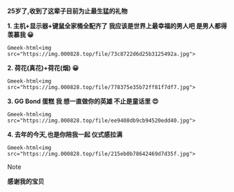 **25岁了,收到了这辈子目前为止最生猛的礼物**

**1.  主机+显示器+键鼠全家桶全配齐了 我应该是世界上最幸福的男人吧 是男人都得羡慕我 😀**

`Gmeek-html<img src="https://img.000828.top/file/73c8722d6d25b3125492a.jpg">`

**2. 荷花(真花)+荷花(烟) 😀**

`Gmeek-html<img src="https://img.000828.top/file/778375e35b72ff81f7df7.jpg">`

**3. GG Bond 蛋糕 我 想一直做你的英雄 不止是童话里 😍**

`Gmeek-html<img src="https://img.000828.top/file/ee9408db9cb94520edd40.jpg">`

**4. 去年的今天,也是你陪我一起 仪式感拉满**

`Gmeek-html<img src="https://img.000828.top/file/215eb0b78642469d7d35f.jpg">`

> [!NOTE]
> **感谢我的宝贝**





<!-- ##{"timestamp":1721059200}## -->